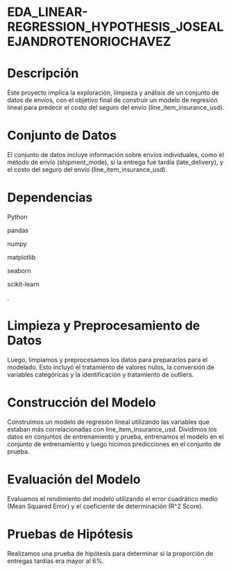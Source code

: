 # EDA_LINEAR-REGRESSION_HYPOTHESIS_JOSEALEJANDROTENORIOCHAVEZ

# Descripción
Este proyecto implica la exploración, limpieza y análisis de un conjunto de datos de envíos, con el objetivo final de construir un modelo de regresión lineal para predecir el costo del seguro del envío (line_item_insurance_usd).

# Conjunto de Datos
El conjunto de datos incluye información sobre envíos individuales, como el método de envío (shipment_mode), si la entrega fue tardía (late_delivery), y el costo del seguro del envío (line_item_insurance_usd).

# Dependencias
Python

pandas

numpy

matplotlib

seaborn

scikit-learn

.

# Limpieza y Preprocesamiento de Datos
Luego, limpiamos y preprocesamos los datos para prepararlos para el modelado. Esto incluyó el tratamiento de valores nulos, la conversión de variables categóricas y la identificación y tratamiento de outliers.

# Construcción del Modelo
Construimos un modelo de regresión lineal utilizando las variables que estaban más correlacionadas con line_item_insurance_usd. Dividimos los datos en conjuntos de entrenamiento y prueba, entrenamos el modelo en el conjunto de entrenamiento y luego hicimos predicciones en el conjunto de prueba.

# Evaluación del Modelo
Evaluamos el rendimiento del modelo utilizando el error cuadrático medio (Mean Squared Error) y el coeficiente de determinación (R^2 Score).

# Pruebas de Hipótesis
Realizamos una prueba de hipótesis para determinar si la proporción de entregas tardías era mayor al 6%.
